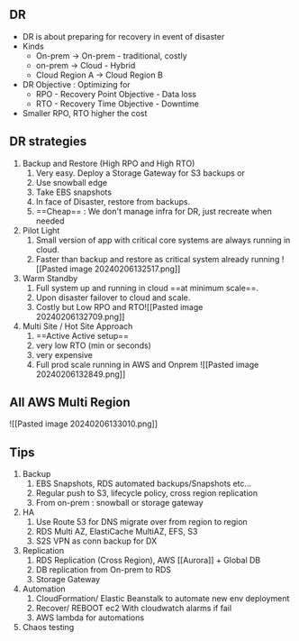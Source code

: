 ## DR
- DR is about preparing for recovery in event of disaster
- Kinds 
	- On-prem -> On-prem - traditional, costly 
	- on-prem -> Cloud - Hybrid
	- Cloud Region A -> Cloud Region B
- DR Objective : Optimizing for
	- RPO - Recovery Point Objective - Data loss
	- RTO - Recovery Time Objective - Downtime
- Smaller RPO, RTO higher the cost

## DR strategies
1. Backup and Restore (High RPO and High RTO)
	1. Very easy. Deploy a Storage Gateway for S3 backups or 
	2. Use snowball edge 
	3. Take EBS snapshots 
	4. In face of Disaster, restore from backups. 
	5. ==Cheap== : We don't manage infra for DR, just recreate when needed
2. Pilot Light 
	1. Small version of app with critical core systems are always running in cloud. 
	2. Faster than backup and restore as critical system already running ![[Pasted image 20240206132517.png]]
3. Warm Standby
	1. Full system up and running in cloud ==at minimum scale==. 
	2. Upon disaster failover to cloud and scale. 
	3. Costly but Low RPO and RTO![[Pasted image 20240206132709.png]]
4. Multi Site / Hot Site Approach 
	1. ==Active Active setup==
	2. very low RTO (min or seconds)
	3. very expensive 
	4. Full prod scale running in AWS and Onprem ![[Pasted image 20240206132849.png]]

## All AWS Multi Region
![[Pasted image 20240206133010.png]]

## Tips
1. Backup 
	1. EBS Snapshots, RDS automated backups/Snapshots etc...
	2. Regular push to S3, lifecycle policy, cross region replication 
	3. From on-prem : snowball or storage gateway 
2. HA
	1. Use Route 53 for DNS migrate over from region to region 
	2. RDS Multi AZ, ElastiCache MultiAZ, EFS, S3
	3. S2S VPN as conn backup for DX
3. Replication 
	1. RDS Replication (Cross Region), AWS [[Aurora]]  + Global DB 
	2. DB replication from On-prem to RDS
	3. Storage Gateway 
4. Automation 
	1. CloudFormation/ Elastic Beanstalk to automate new env deployment 
	2. Recover/ REBOOT ec2 With cloudwatch alarms if fail
	3. AWS lambda for automations 
5. Chaos testing